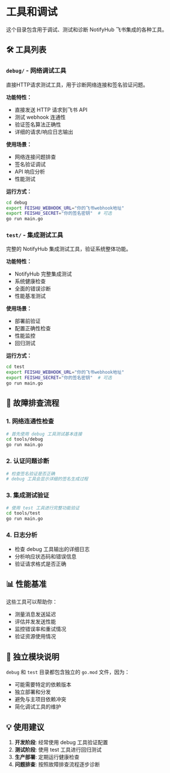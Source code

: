 # 工具和调试

这个目录包含用于调试、测试和诊断 NotifyHub 飞书集成的各种工具。

## 🛠️ 工具列表

### `debug/` - 网络调试工具
直接HTTP请求测试工具，用于诊断网络连接和签名验证问题。

**功能特性：**
- 直接发送 HTTP 请求到飞书 API
- 测试 webhook 连通性
- 验证签名算法正确性
- 详细的请求/响应日志输出

**使用场景：**
- 网络连接问题排查
- 签名验证调试
- API 响应分析
- 性能测试

**运行方式：**
```bash
cd debug
export FEISHU_WEBHOOK_URL="你的飞书webhook地址"
export FEISHU_SECRET="你的签名密钥"  # 可选
go run main.go
```

### `test/` - 集成测试工具
完整的 NotifyHub 集成测试工具，验证系统整体功能。

**功能特性：**
- NotifyHub 完整集成测试
- 系统健康检查
- 全面的错误诊断
- 性能基准测试

**使用场景：**
- 部署前验证
- 配置正确性检查
- 性能监控
- 回归测试

**运行方式：**
```bash
cd test
export FEISHU_WEBHOOK_URL="你的飞书webhook地址"
export FEISHU_SECRET="你的签名密钥"  # 可选
go run main.go
```

## 🚨 故障排查流程

### 1. 网络连通性检查
```bash
# 首先使用 debug 工具测试基本连接
cd tools/debug
go run main.go
```

### 2. 认证问题诊断
```bash
# 检查签名验证是否正确
# debug 工具会显示详细的签名生成过程
```

### 3. 集成测试验证
```bash
# 使用 test 工具进行完整功能验证
cd tools/test
go run main.go
```

### 4. 日志分析
- 检查 debug 工具输出的详细日志
- 分析响应状态码和错误信息
- 验证请求格式是否正确

## 📊 性能基准

这些工具可以帮助你：
- 测量消息发送延迟
- 评估并发发送性能
- 监控错误率和重试情况
- 验证资源使用情况

## 🔧 独立模块说明

`debug` 和 `test` 目录都包含独立的 `go.mod` 文件，因为：
- 可能需要特定的依赖版本
- 独立部署和分发
- 避免与主项目依赖冲突
- 简化调试工具的维护

## 💡 使用建议

1. **开发阶段**: 经常使用 debug 工具验证配置
2. **测试阶段**: 使用 test 工具进行回归测试
3. **生产部署**: 定期运行健康检查
4. **问题排查**: 按照故障排查流程逐步诊断
